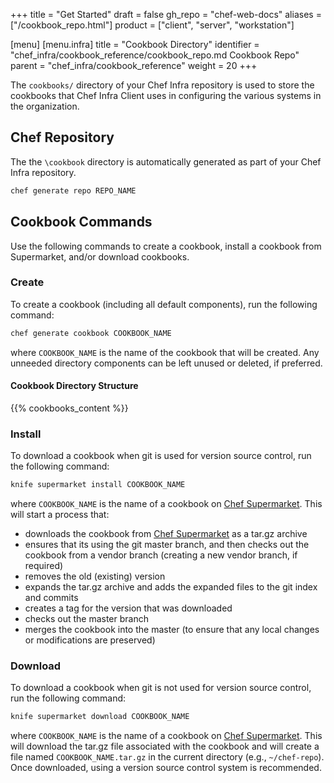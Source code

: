 +++
title = "Get Started"
draft = false
gh_repo = "chef-web-docs"
aliases = ["/cookbook_repo.html"]
product = ["client", "server", "workstation"]

[menu]
  [menu.infra]
    title = "Cookbook Directory"
    identifier = "chef_infra/cookbook_reference/cookbook_repo.md Cookbook Repo"
    parent = "chef_infra/cookbook_reference"
    weight = 20
+++

The `cookbooks/` directory of your Chef Infra repository is used to
store the cookbooks that Chef Infra Client uses in configuring the
various systems in the organization.

## Chef Repository

The the `\cookbook` directory is automatically generated as part of your Chef Infra repository.

```bash
chef generate repo REPO_NAME
```

## Cookbook Commands

Use the following commands to create a cookbook, install a cookbook from Supermarket, and/or download cookbooks.

### Create

To create a cookbook (including all default components), run the
following command:

```bash
chef generate cookbook COOKBOOK_NAME
```

where `COOKBOOK_NAME` is the name of the cookbook that will be created.
Any unneeded directory components can be left unused or deleted, if
preferred.

#### Cookbook Directory Structure

{{% cookbooks_content %}}

### Install

To download a cookbook when git is used for version source control, run
the following command:

```bash
knife supermarket install COOKBOOK_NAME
```

where `COOKBOOK_NAME` is the name of a cookbook on [Chef
Supermarket](https://supermarket.chef.io/). This will start a process
that:

- downloads the cookbook from [Chef
    Supermarket](https://supermarket.chef.io/) as a tar.gz archive
- ensures that its using the git master branch, and then checks out
    the cookbook from a vendor branch (creating a new vendor branch, if
    required)
- removes the old (existing) version
- expands the tar.gz archive and adds the expanded files to the git
    index and commits
- creates a tag for the version that was downloaded
- checks out the master branch
- merges the cookbook into the master (to ensure that any local
    changes or modifications are preserved)

### Download

To download a cookbook when git is not used for version source control,
run the following command:

```bash
knife supermarket download COOKBOOK_NAME
```

where `COOKBOOK_NAME` is the name of a cookbook on [Chef
Supermarket](https://supermarket.chef.io/). This will download the
tar.gz file associated with the cookbook and will create a file named
`COOKBOOK_NAME.tar.gz` in the current directory (e.g., `~/chef-repo`).
Once downloaded, using a version source control system is recommended.
